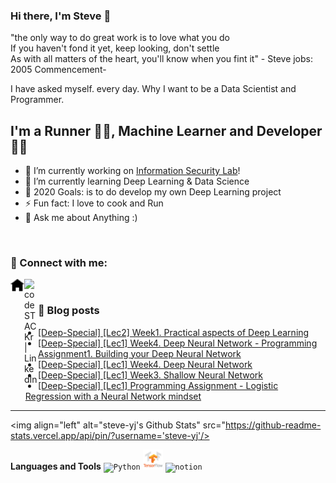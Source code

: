 ### Hi there, I'm Steve 👋
"the only way to do great work is to love what you do<br>
If you haven't fond it yet, keep looking, don't settle<br>
As with all matters of the heart, you'll know when you fint it" - Steve jobs: 2005 Commencement- <br>

I have asked myself. every day. Why I want to be a Data Scientist and Programmer. 

## I'm a Runner 🏃🏻, Machine Learner and Developer 👨‍💻
- 🔭 I’m currently working on [Information Security Lab][profile]!
- 🌱 I’m currently learning Deep Learning & Data Science
- 📗 2020 Goals: is to do develop my own Deep Learning project
- ⚡ Fun fact: I love to cook and Run
- 💬 Ask me about Anything :)
<br />  

### 📩 Connect with me:

[<img align="left" alt="deepinsight.tisroty.com" width="22px" src="https://github.com/iconic/open-iconic/blob/master/svg/home.svg" />][website]
[<img align="left" alt="codeSTACKr | LinkedIn" width="22px" src="https://cdn.jsdelivr.net/npm/simple-icons@v3/icons/linkedin.svg" />][linkedin]
<br />

### 📕 Blog posts
<!-- BLOG-POST-LIST:START -->
- [[Deep-Special] [Lec2] Week1. Practical aspects of Deep Learning](https://deepinsight.tistory.com/155)
- [[Deep-Special] [Lec1] Week4. Deep Neural Network - Programming Assignment1. Building your Deep Neural Network](https://deepinsight.tistory.com/154)
- [[Deep-Special] [Lec1] Week4. Deep Neural Network](https://deepinsight.tistory.com/153)
- [[Deep-Special] [Lec1] Week3. Shallow Neural Network](https://deepinsight.tistory.com/152)
- [[Deep-Special] [Lec1] Programming Assignment - Logistic Regression with a Neural Network mindset](https://deepinsight.tistory.com/151)
<!-- BLOG-POST-LIST:END -->

---
<img align="left" alt="steve-yj's Github Stats" src="https://github-readme-stats.vercel.app/api/pin/?username='steve-yj'/>



**Languages and Tools** 
<code><img alt="Python" src="https://raw.githubusercontent.com/github/explore/80688e429a7d4ef2fca1e82350fe8e3517d3494d/topics/python/python.png" width="32"></code>
<code><img alt="tensorflow" src="https://raw.githubusercontent.com/github/explore/80688e429a7d4ef2fca1e82350fe8e3517d3494d/topics/tensorflow/tensorflow.png" width="32"></code>
<code><img alt="notion" height="20" src="http://logovectordl.com/wp-content/uploads/2019/11/notion-labs-inc-logo-vector.png"></code>



[profile]: https://www.notion.so/youngjoenlee/Steve-Lee-s-Portfolio-1425acd960b541c8a48adf8bb712c67e
[website]: https://deepinsight.tistory.com/
[linkedin]: https://www.linkedin.com/in/youngjeon-lee-50b033196/